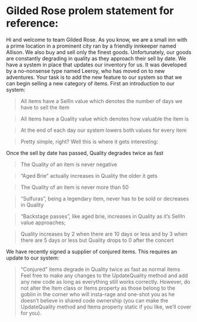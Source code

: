 # Gilded Rose prolem statement for reference:

Hi and welcome to team Gilded Rose. As you know, we are a small inn with a prime location in a prominent city ran by a friendly innkeeper named Allison. We also buy and sell only the finest goods. Unfortunately, our goods are constantly degrading in quality as they approach their sell by date. We have a system in place that updates our inventory for us. It was developed by a no-nonsense type named Leeroy, who has moved on to new adventures. Your task is to add the new feature to our system so that we can begin selling a new category of items. First an introduction to our system:

> All items have a SellIn value which denotes the number of days we have to sell the item

> All items have a Quality value which denotes how valuable the item is

> At the end of each day our system lowers both values for every item

> Pretty simple, right? Well this is where it gets interesting:

Once the sell by date has passed, Quality degrades twice as fast

> The Quality of an item is never negative

> “Aged Brie” actually increases in 
Quality the older it gets

> The Quality of an item is never more than 50

> “Sulfuras”, being a legendary item, never has to be sold or decreases in Quality

> “Backstage passes”, like aged brie, increases in Quality as it’s SellIn value approaches; 

> Quality increases by 2 when there are 10 days or less and by 3 when there are 5 days or less but Quality drops to 0 after the concert

We have recently signed a supplier of conjured items. This requires an update to our system:

> “Conjured” items degrade in Quality twice as fast as normal items
Feel free to make any changes to the UpdateQuality method and add any new code as long as everything still works correctly. However, do not alter the Item class or Items property as those belong to the goblin in the corner who will insta-rage and one-shot you as he doesn’t believe in shared code ownership (you can make the UpdateQuality method and Items property static if you like, we’ll cover for you).